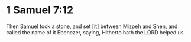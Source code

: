 # 1 Samuel 7:12

Then Samuel took a stone, and set [it] between Mizpeh and Shen, and called the name of it Ebenezer, saying, Hitherto hath the LORD helped us.